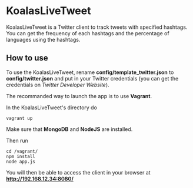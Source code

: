KoalasLiveTweet
===============

KoalasLiveTweet is a Twitter client to track tweets with specified hashtags. You can get the frequency of each hashtags and the percentage of languages using the hashtags.

## How to use 
To use the KoalasLiveTweet, rename **config/template_twitter.json** to **config/twitter.json** and put in your Twitter credentials (you can get the credentials on *Twitter Developer Website*).

The recommanded way to launch the app is to use **Vagrant**.

In the KoalasLiveTweet's directory do

    vagrant up
    
Make sure that **MongoDB** and **NodeJS** are installed.

Then run

    cd /vagrant/
    npm install
    node app.js
    
You will then be able to access the client in your browser at **http://192.168.12.34:8080/**